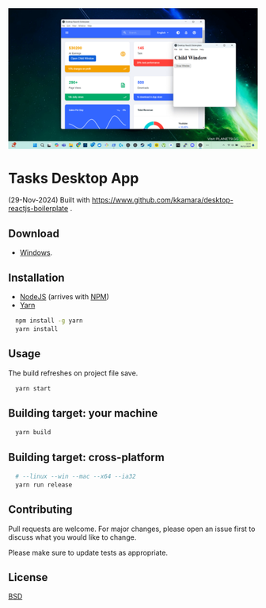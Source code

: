 <img src="https://github.com/kkamara/useful/blob/main/drb.png?raw=true" alt="drb.png" />

# Tasks Desktop App

(29-Nov-2024) Built with https://www.github.com/kkamara/desktop-reactjs-boilerplate .

## Download

* [Windows](https://github.com/kkamara/tasks-desktop-app/releases).

## Installation

* [NodeJS](https://nodejs.org/) (arrives with [NPM](https://www.npmjs.com/))
* [Yarn](https://yarnpkg.com/)

```bash
  npm install -g yarn
  yarn install
```

## Usage

The build refreshes on project file save.

```bash
  yarn start
```

## Building target: your machine

```bash
  yarn build
```

## Building target: cross-platform

```bash
  # --linux --win --mac --x64 --ia32
  yarn run release
```

## Contributing
Pull requests are welcome. For major changes, please open an issue first to discuss what you would like to change.

Please make sure to update tests as appropriate.

## License
[BSD](https://opensource.org/licenses/BSD-3-Clause)

